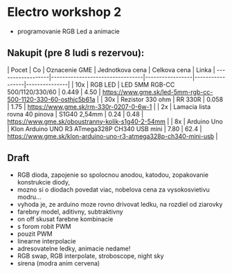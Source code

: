 # Electro workshop 2

- programovanie RGB Led a animacie

## Nakupit (pre 8 ludi s rezervou):

| Pocet | Co      | Oznacenie GME                   | Jednotkova cena | Celkova cena    | Linka         |
------------------|---------------------------------|-----------------|-----------------|---------------|
| 10x   | RGB LED | LED 5MM RGB-CC 500/1120/330/60  | 0.449           | 4.50            | https://www.gme.sk/led-5mm-rgb-cc-500-1120-330-60-osthjc5b61a      |
| 30x   | Rezistor 330 ohm | RR 330R                | 0.058           | 1.75            | https://www.gme.sk/rm-330r-0207-0-6w-1 | 
| 2x    | Lamacia lista rovna 40 pinova | S1G40 2,54mm | 0.24         | 0.48            | https://www.gme.sk/oboustranny-kolik-s1g40-2-54mm |
| 8x    | Arduino Uno | Klon Arduino UNO R3 ATmega328P CH340 USB mini | 7.80  | 62.4    | https://www.gme.sk/klon-arduino-uno-r3-atmega328p-ch340-mini-usb |


## Draft

- RGB dioda, zapojenie so spolocnou anodou, katodou, zopakovanie konstrukcie diody,
- mozno si o diodach povedat viac, nobelova cena za vysokosvietivu modru...
- vyhoda je, ze arduino moze rovno drivovat ledku, na rozdiel od ziarovky
- farebny model, aditivny, subtraktivny
- on off skusat farebne kombinacie
- s forom robit PWM
- pouzit PWM
- linearne interpolacie
- adresovatelne ledky, animacie nedame!
- RGB swap, RGB interpolate, stroboscope, night sky
- sirena (modra anim cervena)
